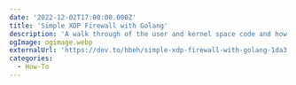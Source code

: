```yaml
---
date: '2022-12-02T17:00:00.000Z'
title: 'Simple XDP Firewall with Golang'
description: 'A walk through of the user and kernel space code and how the firewall works'
ogImage: ogimage.webp
externalUrl: 'https://dev.to/hbeh/simple-xdp-firewall-with-golang-1da3'
categories:
  - How-To
---
```

